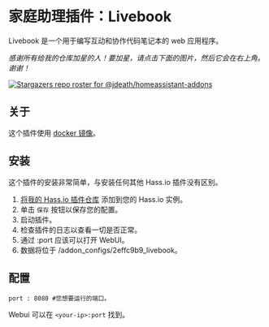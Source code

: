 # 家庭助理插件：Livebook

Livebook 是一个用于编写互动和协作代码笔记本的 web 应用程序。

_感谢所有给我的仓库加星的人！要加星，请点击下面的图片，然后它会在右上角。谢谢！_

[![Stargazers repo roster for @jdeath/homeassistant-addons](https://reporoster.com/stars/jdeath/homeassistant-addons)](https://github.com/jdeath/homeassistant-addons/stargazers)

## 关于

这个插件使用 [docker 镜像](https://github.com/livebook-dev/livebook)。

## 安装

这个插件的安装非常简单，与安装任何其他 Hass.io 插件没有区别。

1. [将我的 Hass.io 插件仓库][repository] 添加到您的 Hass.io 实例。
1. 单击 `保存` 按钮以保存您的配置。
1. 启动插件。
1. 检查插件的日志以查看一切是否正常。
1. 通过 <your-ip>:port 应该可以打开 WebUI。
1. 数据将位于 /addon_configs/2effc9b9_livebook。
## 配置

```
port : 8080 #您想要运行的端口。
```

Webui 可以在 `<your-ip>:port` 找到。

[repository]: https://github.com/jdeath/homeassistant-addons